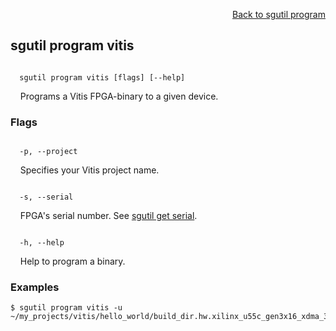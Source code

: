 <div id="readme" class="Box-body readme blob js-code-block-container">
<article class="markdown-body entry-content p-3 p-md-6" itemprop="text">
<p align="right">
<a href="https://github.com/fpgasystems/hacc/blob/main/CLI/docs/sgutil-program.md#sgutil-program">Back to sgutil program</a>
</p>

## sgutil program vitis

<code>
  sgutil program vitis [flags] [--help]
</code>
<p>
  &nbsp; &nbsp; Programs a Vitis FPGA-binary to a given device.
</p>

### Flags
<!-- <code>
  -b, --binary <string>
</code>
<p>
  &nbsp; &nbsp; Programs an .xclbin binary to the specified device.
</p>

<code>
  -n, --name <string>
</code>
<p>
  &nbsp; &nbsp; FPGA's device name. See <a href="https://github.com/fpgasystems/hacc/blob/main/CLI/docs/sgutil-get-device.md">sgutil get device</a>.
</p> -->

<code>
  -p, --project <string>
</code>
<p>
  &nbsp; &nbsp; Specifies your Vitis project name.
</p>

<code>
  -s, --serial <string>
</code>
<p>
  &nbsp; &nbsp; FPGA's serial number. See <a href="https://github.com/fpgasystems/hacc/blob/main/CLI/docs/sgutil-get-serial.md">sgutil get serial</a>.
</p>

<!-- <code>
  -u, --user <string>
</code>
<p>
  &nbsp; &nbsp; The name (and path) of the xclbin to be loaded.
</p> -->

<code>
  -h, --help <string>
</code>
<p>
  &nbsp; &nbsp; Help to program a binary.
</p>

### Examples
```
$ sgutil program vitis -u ~/my_projects/vitis/hello_world/build_dir.hw.xilinx_u55c_gen3x16_xdma_3_202210_1/vadd.xclbin
```